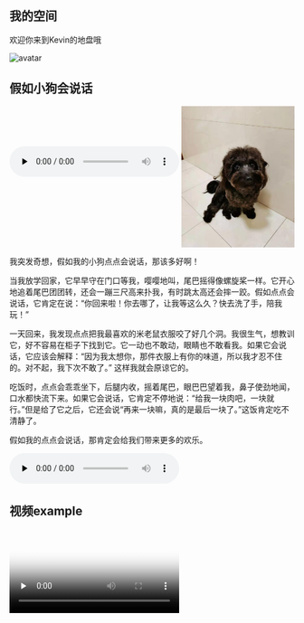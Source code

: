 ## 我的空间

欢迎你来到Kevin的地盘哦





![avatar](https://gimg2.baidu.com/image_search/src=http%3A%2F%2F5b0988e595225.cdn.sohucs.com%2Fimages%2F20170909%2F19f304df1ef648efb1c8366dc2e9f33f.gif&refer=http%3A%2F%2F5b0988e595225.cdn.sohucs.com&app=2002&size=f9999,10000&q=a80&n=0&g=0n&fmt=jpeg?sec=1633345331&t=75ad16a26e00dbfbd0d507d0e87b2a76)



## 假如小狗会说话


<audio id="audio" controls="" preload="none">
<source id="mp3" src="https://github.com/pan-kevin/pan-kevin.github.io/raw/main/jrddhsh.m4a">
</audio>


<img src="https://raw.githubusercontent.com/pan-kevin/pan-kevin.github.io/main/mmexport1628946031398.jpg" width="200" height="250" align="middle" />

我突发奇想，假如我的小狗点点会说话，那该多好啊！

当我放学回家，它早早守在门口等我，嘤嘤地叫，尾巴摇得像螺旋桨一样。它开心地追着尾巴团团转，还会一蹦三尺高来扑我，有时跳太高还会摔一跤。假如点点会说话，它肯定在说：“你回来啦！你去哪了，让我等这么久？快去洗了手，陪我玩！”

一天回来，我发现点点把我最喜欢的米老鼠衣服咬了好几个洞。我很生气，想教训它，好不容易在柜子下找到它。它一动也不敢动，眼睛也不敢看我。如果它会说话，它应该会解释：“因为我太想你，那件衣服上有你的味道，所以我才忍不住的。对不起，我下次不敢了。” 这样我就会原谅它的。   

吃饭时，点点会乖乖坐下，后腿内收，摇着尾巴，眼巴巴望着我，鼻子使劲地闻，口水都快流下来。如果它会说话，它肯定不停地说：“给我一块肉吧，一块就行。”但是给了它之后，它还会说“再来一块嘛，真的是最后一块了。”这饭肯定吃不清静了。

假如我的点点会说话，那肯定会给我们带来更多的欢乐。

<audio id="audio" controls="" preload="none">
<source id="mp3" src="https://cdn.pixabay.com/download/audio/2021/08/08/audio_c9a4a1d834.mp3?filename=the-way-home-6674.mp3">
</audio>


## 视频example

<video id="video" controls="" preload="none" poster="http://om2bks7xs.bkt.clouddn.com/2017-08-26-Markdown-Advance-Video.jpg">
<source id="mp4" src="https://file-examples-com.github.io/uploads/2017/04/file_example_MP4_480_1_5MG.mp4" type="video/mp4">
</video>
